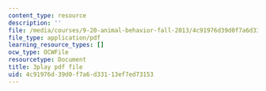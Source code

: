 ```yaml
---
content_type: resource
description: ''
file: /media/courses/9-20-animal-behavior-fall-2013/4c91976d39d0f7a6d33113ef7ed73153_472239.pdf
file_type: application/pdf
learning_resource_types: []
ocw_type: OCWFile
resourcetype: Document
title: 3play pdf file
uid: 4c91976d-39d0-f7a6-d331-13ef7ed73153
---
```

